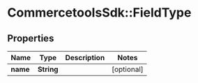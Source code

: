 # CommercetoolsSdk::FieldType

## Properties
Name | Type | Description | Notes
------------ | ------------- | ------------- | -------------
**name** | **String** |  | [optional] 

